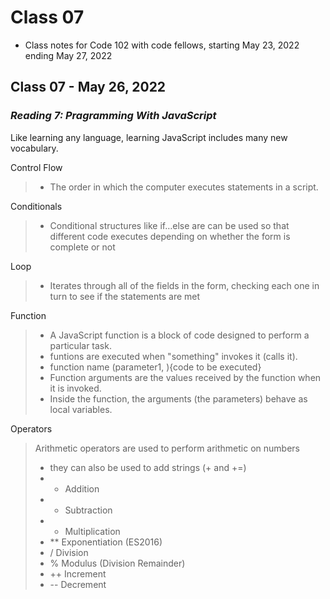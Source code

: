 # Class 07
* Class notes for Code 102 with code fellows, starting May 23, 2022 ending May 27, 2022
## Class 07 - May 26, 2022
### *Reading 7: Pragramming With JavaScript*

Like learning any language, learning JavaScript includes many new vocabulary. 

Control Flow

> - The order in which the computer executes statements in a script.

Conditionals 

> - Conditional structures like if…else are can be used so that different code executes depending on whether the form is complete or not

Loop

> - Iterates through all of the fields in the form, checking each one in turn to see if the statements are met

Function

> - A JavaScript function is a block of code designed to perform a particular task.
> - funtions are executed when "something" invokes it (calls it).
> - function name (parameter1, ){code to be executed}
> - Function arguments are the values received by the function when it is invoked.
> - Inside the function, the arguments (the parameters) behave as local variables.

Operators

>Arithmetic operators are used to perform arithmetic on numbers
> - they can also be used to add strings (+ and +=)
> - +    Addition
> - -    Subtraction
> - *    Multiplication
> - **    Exponentiation (ES2016)
> - /    Division
> - %    Modulus (Division Remainder)
> - ++    Increment
> - --    Decrement
